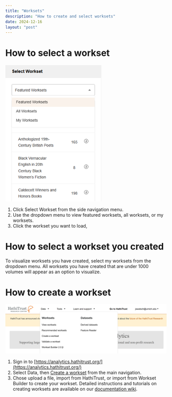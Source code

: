 ```yaml
---
title: "Worksets"
description: "How to create and select worksets"
date: 2024-12-16
layout: "post"
---
```


# How to select a workset
<img src="images/selectaworkset.png" alt="select workset" width="300"/>

1.	Click Select Workset from the side navigation menu.
2.	Use the dropdown menu to view featured worksets, all worksets, or my worksets.
3.	Click the workset you want to load,

# How to select a workset you created
To visualize worksets you have created, select my worksets from the dropdown menu. All worksets you have created that are under 1000 volumes will appear as an option to visualize. 

# How to create a workset
<img src="images/createworkset.png" alt="create workset" width="600"/>

1. Sign in to [https://analytics.hathitrust.org/](https://analytics.hathitrust.org/)
2. Select Data, then [Create a workset](https://analytics.hathitrust.org/createworkset) from the main navigation.
3. Chose upload a file, import from HathiTrust, or import from Workset Builder to create your workset. Detailed instructions and tutorials on creating worksets are available on our [documentation wiki](https://htrc.atlassian.net/wiki/spaces/COM/pages/43293699/HTRC+Worksets).

